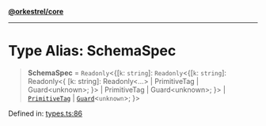 [**@orkestrel/core**](../index.md)

***

# Type Alias: SchemaSpec

> **SchemaSpec** = `Readonly`\<\{\[`k`: `string`\]: `Readonly`\<\{\[`k`: `string`\]: Readonly\<\{ \[k: string\]: Readonly\<...\> \| PrimitiveTag \| Guard\<unknown\>; \}\> \| PrimitiveTag \| Guard\<unknown\>; \}\> \| [`PrimitiveTag`](PrimitiveTag.md) \| [`Guard`](Guard.md)\<`unknown`\>; \}\>

Defined in: [types.ts:86](https://github.com/orkestrel/core/blob/ccb170966790f428093f11a71a5646a6e842dbf9/src/types.ts#L86)

